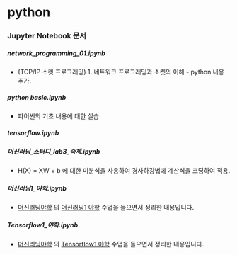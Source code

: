 # python

### Jupyter Notebook 문서

##### network_programming_01.ipynb

* (TCP/IP 소켓 프로그래밍) 1. 네트워크 프로그래밍과 소켓의 이해 - python 내용 추가.

##### python basic.ipynb

* 파이썬의 기초 내용에 대한 실습

##### tensorflow.ipynb

##### 머신러닝_스터디_lab3_숙제.ipynb

* H(X) = XW + b 에 대한 미분식을 사용하여 경사하강법에 계산식을 코딩하여 적용. 

##### 머신러닝1_야학.ipynb

* [머신러닝야학](https://ml.yah.ac/) 의 [머신러닝1 야학](https://yah.ac/ml) 수업을 들으면서 정리한 내용입니다.

##### Tensorflow1_야학.ipynb

* [머신러닝야학](https://ml.yah.ac/) 의 [Tensorflow1 야학](https://yah.ac/tensorflow) 수업을 들으면서 정리한 내용입니다.
